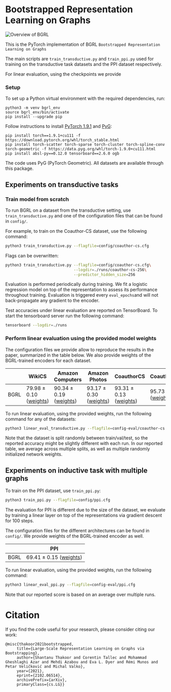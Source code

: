 # Bootstrapped Representation Learning on Graphs

![Overview of BGRL](bgrl_arch.png)

This is the PyTorch implementation of BGRL 
`Bootstrapped Representation Learning on Graphs`

The main scripts are `train_transductive.py` and `train_ppi.py` 
used for training on the transductive task datasets
and the PPI dataset respectively.

For linear evaluation, using the checkpoints we provide 

### Setup

To set up a Python virtual environment with the required dependencies, run:
```
python3 -m venv bgrl_env
source bgrl_env/bin/activate
pip install --upgrade pip
```

Follow instructions to install 
[PyTorch 1.9.1](https://pytorch.org/get-started/locally/) and 
[PyG](https://pytorch-geometric.readthedocs.io/en/latest/notes/installation.html):
```
pip install torch==1.9.1+cu111 -f https://download.pytorch.org/whl/torch_stable.html
pip install torch-scatter torch-sparse torch-cluster torch-spline-conv torch-geometric -f https://data.pyg.org/whl/torch-1.9.0+cu111.html
pip install absl-py==0.12.0 tensorboard==2.6.0 ogb
```

The code uses PyG (PyTorch Geometric).
All datasets are available through this package.


## Experiments on transductive tasks

### Train model from scratch
To run BGRL on a dataset from the transductive setting, use `train_transductive.py` 
and one of the configuration files that can be found in `config/`. 

For example, to train on the Coauthor-CS dataset, use the following command:
```bash
python3 train_transductive.py --flagfile=config/coauthor-cs.cfg
```

Flags can be overwritten:
```bash
python3 train_transductive.py --flagfile=config/coauthor-cs.cfg\
                              --logdir=./runs/coauthor-cs-256\
                              --predictor_hidden_size=256
```

Evaluation is performed periodically during training. We fit a logistic regression model
on top of the representation to assess its performance throughout training. 
Evaluation is triggered every `eval_epochs`and will not back-propagate any gradient to the encoder.

Test accuracies under linear evaluation are reported on TensorBoard. 
To start the tensorboard server run the following command:
```bash
tensorboard --logdir=./runs
```

### Perform linear evaluation using the provided model weights
The configuration files we provide allow to reproduce the results in the paper, 
summarized in the table below. We also provide weights of the BGRL-trained 
encoders for each dataset.

| | WikiCS | Amazon Computers | Amazon Photos | CoauthorCS | CoauthorPhy |
|----|----|----|----|----|----|
|BGRL| 79.98 ± 0.10 <br /> ([weights](./weights/bgrl-wikics.pt)) | 90.34 ± 0.19 <br /> ([weights](./weights/bgrl-amazon-computers.pt))|93.17 ± 0.30 <br /> ([weights](./weights/bgrl-amazon-photos.pt))|93.31 ± 0.13 <br /> ([weights](./weights/bgrl-coauthor-cs.pt))|95.73 ± 0.05 <br /> ([weights](./weights/bgrl-coauthor-physics.pt))|


To run linear evaluation, using the provided weights, run the following command for any of the datasets:
```bash
python3 linear_eval_transductive.py --flagfile=config-eval/coauthor-cs.cfg
```

Note that the dataset is split randomly between train/val/test, so the reported accuracy might be slightly 
different with each run. In our reported table, we average across multiple splits, as well as multiple 
randomly initialized network weights.


## Experiments on inductive task with multiple graphs
To train on the PPI dataset, use `train_ppi.py`:
```bash
python3 train_ppi.py --flagfile=config/ppi.cfg
```

The evaluation for PPI is different due to the size of the dataset, we evaluate by training
a linear layer on top of the representations via gradient descent 
for 100 steps.

The configuration files for the different architectures can be found in `config/`. 
We provide weights of the BGRL-trained encoder as well.

| | PPI | 
|----|----|
|BGRL|69.41 ± 0.15 ([weights](./weights/bgrl-ppi.pt))|

To run linear evaluation, using the provided weights, run the following command:
```bash
python3 linear_eval_ppi.py --flagfile=config-eval/ppi.cfg
```

Note that our reported score is based on an average over multiple runs.

# Citation

 If you find the code useful for your research, please consider citing our work:
 ```
 @misc{thakoor2021bootstrapped,
      title={Large-Scale Representation Learning on Graphs via Bootstrapping}, 
      author={Shantanu Thakoor and Corentin Tallec and Mohammad Gheshlaghi Azar and Mehdi Azabou and Eva L. Dyer and Rémi Munos and Petar Veličković and Michal Valko},
      year={2021},
      eprint={2102.06514},
      archivePrefix={arXiv},
      primaryClass={cs.LG}}
 ```
